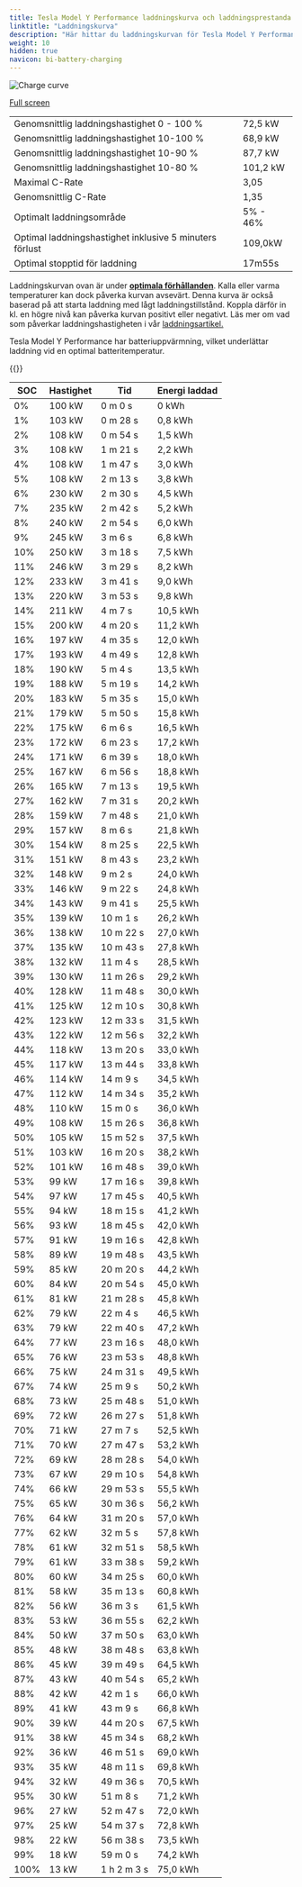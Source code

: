 ```yaml
---
title: Tesla Model Y Performance laddningskurva och laddningsprestanda
linktitle: "Laddningskurva"
description: "Här hittar du laddningskurvan för Tesla Model Y Performance."
weight: 10
hidden: true
navicon: bi-battery-charging
---
```

<!-- markdownlint-disable MD033 -->
<img src="../chargingcurve.svg" alt="Charge curve" class="img-fluid">

[Full screen](../chargingcurve.svg)


<table class="table table-striped">
<tbody>
<tr>
<td>Genomsnittlig laddningshastighet 0 - 100 %</td><td>72,5 kW</td>
</tr>
<tr>
<td>Genomsnittlig laddningshastighet 10-100 %</td><td>68,9 kW</td>
</tr>
<tr>
<td>Genomsnittlig laddningshastighet 10-90 %</td><td>87,7 kW</td>
</tr>
<tr>
<td>Genomsnittlig laddningshastighet 10-80 %</td><td>101,2 kW</td>
</tr>
<tr>
<td>Maximal C-Rate</td><td>3,05</td>
</tr>
<tr>
<td>Genomsnittlig C-Rate</td><td>1,35</td>
</tr>
<tr>
<td>Optimalt laddningsområde</td><td>5% - 46%</td>
</tr>
<tr>
<td>Optimal laddningshastighet inklusive 5 minuters förlust</td><td>109,0kW</td>
</tr>
<tr>
<td>Optimal stopptid för laddning</td><td>17m55s</td>
</tr>
</tbody>
</table>


Laddningskurvan ovan är under **[optimala förhållanden](../../../../../technology/battery/charging/#temperatur)**. Kalla eller varma temperaturer kan dock påverka kurvan avsevärt. Denna kurva är också baserad på att starta laddning med lågt laddningstillstånd. Koppla därför in kl. en högre nivå kan påverka kurvan positivt eller negativt. Läs mer om vad som påverkar laddningshastigheten i vår [laddningsartikel.](../../../../../technology/battery/charging/) 


Tesla Model Y Performance har batteriuppvärmning, vilket underlättar laddning vid en optimal batteritemperatur.


{{<evkxdisplayaddarticle />}}
<table class="table table-striped">
<thead>
<tr><th>SOC</th><th>Hastighet</th><th>Tid</th><th>Energi laddad</th></tr>
</thead>
<tbody>
<tr>
<td>0%</td><td>100 kW</td><td> 0 m 0 s </td><td>0 kWh </td>
</tr>
<tr>
<td>1%</td><td>103 kW</td><td> 0 m 28 s </td><td>0,8 kWh </td>
</tr>
<tr>
<td>2%</td><td>108 kW</td><td> 0 m 54 s </td><td>1,5 kWh </td>
</tr>
<tr>
<td>3%</td><td>108 kW</td><td> 1 m 21 s </td><td>2,2 kWh </td>
</tr>
<tr>
<td>4%</td><td>108 kW</td><td> 1 m 47 s </td><td>3,0 kWh </td>
</tr>
<tr>
<td>5%</td><td>108 kW</td><td> 2 m 13 s </td><td>3,8 kWh </td>
</tr>
<tr>
<td>6%</td><td>230 kW</td><td> 2 m 30 s </td><td>4,5 kWh </td>
</tr>
<tr>
<td>7%</td><td>235 kW</td><td> 2 m 42 s </td><td>5,2 kWh </td>
</tr>
<tr>
<td>8%</td><td>240 kW</td><td> 2 m 54 s </td><td>6,0 kWh </td>
</tr>
<tr>
<td>9%</td><td>245 kW</td><td> 3 m 6 s </td><td>6,8 kWh </td>
</tr>
<tr>
<td>10%</td><td>250 kW</td><td> 3 m 18 s </td><td>7,5 kWh </td>
</tr>
<tr>
<td>11%</td><td>246 kW</td><td> 3 m 29 s </td><td>8,2 kWh </td>
</tr>
<tr>
<td>12%</td><td>233 kW</td><td> 3 m 41 s </td><td>9,0 kWh </td>
</tr>
<tr>
<td>13%</td><td>220 kW</td><td> 3 m 53 s </td><td>9,8 kWh </td>
</tr>
<tr>
<td>14%</td><td>211 kW</td><td> 4 m 7 s </td><td>10,5 kWh </td>
</tr>
<tr>
<td>15%</td><td>200 kW</td><td> 4 m 20 s </td><td>11,2 kWh </td>
</tr>
<tr>
<td>16%</td><td>197 kW</td><td> 4 m 35 s </td><td>12,0 kWh </td>
</tr>
<tr>
<td>17%</td><td>193 kW</td><td> 4 m 49 s </td><td>12,8 kWh </td>
</tr>
<tr>
<td>18%</td><td>190 kW</td><td> 5 m 4 s </td><td>13,5 kWh </td>
</tr>
<tr>
<td>19%</td><td>188 kW</td><td> 5 m 19 s </td><td>14,2 kWh </td>
</tr>
<tr>
<td>20%</td><td>183 kW</td><td> 5 m 35 s </td><td>15,0 kWh </td>
</tr>
<tr>
<td>21%</td><td>179 kW</td><td> 5 m 50 s </td><td>15,8 kWh </td>
</tr>
<tr>
<td>22%</td><td>175 kW</td><td> 6 m 6 s </td><td>16,5 kWh </td>
</tr>
<tr>
<td>23%</td><td>172 kW</td><td> 6 m 23 s </td><td>17,2 kWh </td>
</tr>
<tr>
<td>24%</td><td>171 kW</td><td> 6 m 39 s </td><td>18,0 kWh </td>
</tr>
<tr>
<td>25%</td><td>167 kW</td><td> 6 m 56 s </td><td>18,8 kWh </td>
</tr>
<tr>
<td>26%</td><td>165 kW</td><td> 7 m 13 s </td><td>19,5 kWh </td>
</tr>
<tr>
<td>27%</td><td>162 kW</td><td> 7 m 31 s </td><td>20,2 kWh </td>
</tr>
<tr>
<td>28%</td><td>159 kW</td><td> 7 m 48 s </td><td>21,0 kWh </td>
</tr>
<tr>
<td>29%</td><td>157 kW</td><td> 8 m 6 s </td><td>21,8 kWh </td>
</tr>
<tr>
<td>30%</td><td>154 kW</td><td> 8 m 25 s </td><td>22,5 kWh </td>
</tr>
<tr>
<td>31%</td><td>151 kW</td><td> 8 m 43 s </td><td>23,2 kWh </td>
</tr>
<tr>
<td>32%</td><td>148 kW</td><td> 9 m 2 s </td><td>24,0 kWh </td>
</tr>
<tr>
<td>33%</td><td>146 kW</td><td> 9 m 22 s </td><td>24,8 kWh </td>
</tr>
<tr>
<td>34%</td><td>143 kW</td><td> 9 m 41 s </td><td>25,5 kWh </td>
</tr>
<tr>
<td>35%</td><td>139 kW</td><td> 10 m 1 s </td><td>26,2 kWh </td>
</tr>
<tr>
<td>36%</td><td>138 kW</td><td> 10 m 22 s </td><td>27,0 kWh </td>
</tr>
<tr>
<td>37%</td><td>135 kW</td><td> 10 m 43 s </td><td>27,8 kWh </td>
</tr>
<tr>
<td>38%</td><td>132 kW</td><td> 11 m 4 s </td><td>28,5 kWh </td>
</tr>
<tr>
<td>39%</td><td>130 kW</td><td> 11 m 26 s </td><td>29,2 kWh </td>
</tr>
<tr>
<td>40%</td><td>128 kW</td><td> 11 m 48 s </td><td>30,0 kWh </td>
</tr>
<tr>
<td>41%</td><td>125 kW</td><td> 12 m 10 s </td><td>30,8 kWh </td>
</tr>
<tr>
<td>42%</td><td>123 kW</td><td> 12 m 33 s </td><td>31,5 kWh </td>
</tr>
<tr>
<td>43%</td><td>122 kW</td><td> 12 m 56 s </td><td>32,2 kWh </td>
</tr>
<tr>
<td>44%</td><td>118 kW</td><td> 13 m 20 s </td><td>33,0 kWh </td>
</tr>
<tr>
<td>45%</td><td>117 kW</td><td> 13 m 44 s </td><td>33,8 kWh </td>
</tr>
<tr>
<td>46%</td><td>114 kW</td><td> 14 m 9 s </td><td>34,5 kWh </td>
</tr>
<tr>
<td>47%</td><td>112 kW</td><td> 14 m 34 s </td><td>35,2 kWh </td>
</tr>
<tr>
<td>48%</td><td>110 kW</td><td> 15 m 0 s </td><td>36,0 kWh </td>
</tr>
<tr>
<td>49%</td><td>108 kW</td><td> 15 m 26 s </td><td>36,8 kWh </td>
</tr>
<tr>
<td>50%</td><td>105 kW</td><td> 15 m 52 s </td><td>37,5 kWh </td>
</tr>
<tr>
<td>51%</td><td>103 kW</td><td> 16 m 20 s </td><td>38,2 kWh </td>
</tr>
<tr>
<td>52%</td><td>101 kW</td><td> 16 m 48 s </td><td>39,0 kWh </td>
</tr>
<tr>
<td>53%</td><td>99 kW</td><td> 17 m 16 s </td><td>39,8 kWh </td>
</tr>
<tr>
<td>54%</td><td>97 kW</td><td> 17 m 45 s </td><td>40,5 kWh </td>
</tr>
<tr>
<td>55%</td><td>94 kW</td><td> 18 m 15 s </td><td>41,2 kWh </td>
</tr>
<tr>
<td>56%</td><td>93 kW</td><td> 18 m 45 s </td><td>42,0 kWh </td>
</tr>
<tr>
<td>57%</td><td>91 kW</td><td> 19 m 16 s </td><td>42,8 kWh </td>
</tr>
<tr>
<td>58%</td><td>89 kW</td><td> 19 m 48 s </td><td>43,5 kWh </td>
</tr>
<tr>
<td>59%</td><td>85 kW</td><td> 20 m 20 s </td><td>44,2 kWh </td>
</tr>
<tr>
<td>60%</td><td>84 kW</td><td> 20 m 54 s </td><td>45,0 kWh </td>
</tr>
<tr>
<td>61%</td><td>81 kW</td><td> 21 m 28 s </td><td>45,8 kWh </td>
</tr>
<tr>
<td>62%</td><td>79 kW</td><td> 22 m 4 s </td><td>46,5 kWh </td>
</tr>
<tr>
<td>63%</td><td>79 kW</td><td> 22 m 40 s </td><td>47,2 kWh </td>
</tr>
<tr>
<td>64%</td><td>77 kW</td><td> 23 m 16 s </td><td>48,0 kWh </td>
</tr>
<tr>
<td>65%</td><td>76 kW</td><td> 23 m 53 s </td><td>48,8 kWh </td>
</tr>
<tr>
<td>66%</td><td>75 kW</td><td> 24 m 31 s </td><td>49,5 kWh </td>
</tr>
<tr>
<td>67%</td><td>74 kW</td><td> 25 m 9 s </td><td>50,2 kWh </td>
</tr>
<tr>
<td>68%</td><td>73 kW</td><td> 25 m 48 s </td><td>51,0 kWh </td>
</tr>
<tr>
<td>69%</td><td>72 kW</td><td> 26 m 27 s </td><td>51,8 kWh </td>
</tr>
<tr>
<td>70%</td><td>71 kW</td><td> 27 m 7 s </td><td>52,5 kWh </td>
</tr>
<tr>
<td>71%</td><td>70 kW</td><td> 27 m 47 s </td><td>53,2 kWh </td>
</tr>
<tr>
<td>72%</td><td>69 kW</td><td> 28 m 28 s </td><td>54,0 kWh </td>
</tr>
<tr>
<td>73%</td><td>67 kW</td><td> 29 m 10 s </td><td>54,8 kWh </td>
</tr>
<tr>
<td>74%</td><td>66 kW</td><td> 29 m 53 s </td><td>55,5 kWh </td>
</tr>
<tr>
<td>75%</td><td>65 kW</td><td> 30 m 36 s </td><td>56,2 kWh </td>
</tr>
<tr>
<td>76%</td><td>64 kW</td><td> 31 m 20 s </td><td>57,0 kWh </td>
</tr>
<tr>
<td>77%</td><td>62 kW</td><td> 32 m 5 s </td><td>57,8 kWh </td>
</tr>
<tr>
<td>78%</td><td>61 kW</td><td> 32 m 51 s </td><td>58,5 kWh </td>
</tr>
<tr>
<td>79%</td><td>61 kW</td><td> 33 m 38 s </td><td>59,2 kWh </td>
</tr>
<tr>
<td>80%</td><td>60 kW</td><td> 34 m 25 s </td><td>60,0 kWh </td>
</tr>
<tr>
<td>81%</td><td>58 kW</td><td> 35 m 13 s </td><td>60,8 kWh </td>
</tr>
<tr>
<td>82%</td><td>56 kW</td><td> 36 m 3 s </td><td>61,5 kWh </td>
</tr>
<tr>
<td>83%</td><td>53 kW</td><td> 36 m 55 s </td><td>62,2 kWh </td>
</tr>
<tr>
<td>84%</td><td>50 kW</td><td> 37 m 50 s </td><td>63,0 kWh </td>
</tr>
<tr>
<td>85%</td><td>48 kW</td><td> 38 m 48 s </td><td>63,8 kWh </td>
</tr>
<tr>
<td>86%</td><td>45 kW</td><td> 39 m 49 s </td><td>64,5 kWh </td>
</tr>
<tr>
<td>87%</td><td>43 kW</td><td> 40 m 54 s </td><td>65,2 kWh </td>
</tr>
<tr>
<td>88%</td><td>42 kW</td><td> 42 m 1 s </td><td>66,0 kWh </td>
</tr>
<tr>
<td>89%</td><td>41 kW</td><td> 43 m 9 s </td><td>66,8 kWh </td>
</tr>
<tr>
<td>90%</td><td>39 kW</td><td> 44 m 20 s </td><td>67,5 kWh </td>
</tr>
<tr>
<td>91%</td><td>38 kW</td><td> 45 m 34 s </td><td>68,2 kWh </td>
</tr>
<tr>
<td>92%</td><td>36 kW</td><td> 46 m 51 s </td><td>69,0 kWh </td>
</tr>
<tr>
<td>93%</td><td>35 kW</td><td> 48 m 11 s </td><td>69,8 kWh </td>
</tr>
<tr>
<td>94%</td><td>32 kW</td><td> 49 m 36 s </td><td>70,5 kWh </td>
</tr>
<tr>
<td>95%</td><td>30 kW</td><td> 51 m 8 s </td><td>71,2 kWh </td>
</tr>
<tr>
<td>96%</td><td>27 kW</td><td> 52 m 47 s </td><td>72,0 kWh </td>
</tr>
<tr>
<td>97%</td><td>25 kW</td><td> 54 m 37 s </td><td>72,8 kWh </td>
</tr>
<tr>
<td>98%</td><td>22 kW</td><td> 56 m 38 s </td><td>73,5 kWh </td>
</tr>
<tr>
<td>99%</td><td>18 kW</td><td> 59 m 0 s </td><td>74,2 kWh </td>
</tr>
<tr>
<td>100%</td><td>13 kW</td><td>1 h 2 m 3 s </td><td>75,0 kWh </td>
</tr>
</tbody>
</table>

